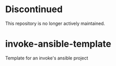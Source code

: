 Discontinued
============
This repository is no longer actively maintained.

# invoke-ansible-template
Template for an invoke's ansible project
